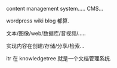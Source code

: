 content management system….. CMS…

wordpress wiki blog  都算.

文本/图像/web/数据库/音视频/.....

实现内容在创建/存储/分享/检索...


itr 在 knowledgetree 就是一个文档管理系统.